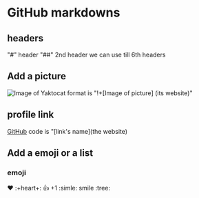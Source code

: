 # GitHub markdowns

## headers
"#" header
"##" 2nd header 
we can use till 6th headers

## Add a picture
![Image of Yaktocat](https://octodex.github.com/images/yaktocat.png)
format is   "!+[Image of picture] (its website)"

## profile link
[GitHub](https:/github.com)
code is  "[link's name](the website)

## Add a emoji or a list

### emoji 
:heart: :+heart+:
:+1: +1
:simle: smile
:tree:	
